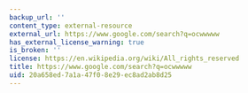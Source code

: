 ```yaml
---
backup_url: ''
content_type: external-resource
external_url: https://www.google.com/search?q=ocwwwww
has_external_license_warning: true
is_broken: ''
license: https://en.wikipedia.org/wiki/All_rights_reserved
title: https://www.google.com/search?q=ocwwwww
uid: 20a658ed-7a1a-47f0-8e29-ec8ad2ab8d25
---
```

